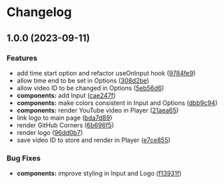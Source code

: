 # Changelog

## 1.0.0 (2023-09-11)


### Features

* add time start option and refactor useOnInput hook ([9784fe9](https://github.com/remarkablemark/youtube-loop/commit/9784fe995b2a02701abd130701197b91739f8966))
* allow time end to be set in Options ([308d2be](https://github.com/remarkablemark/youtube-loop/commit/308d2be05f0ca699de525315ee865878d04f0527))
* allow video ID to be changed in Options ([5eb56d6](https://github.com/remarkablemark/youtube-loop/commit/5eb56d6595f3511f763606422913f70319b903e1))
* **components:** add Input ([cae247f](https://github.com/remarkablemark/youtube-loop/commit/cae247fce75b986ca35529e149b771b20c0d61cc))
* **components:** make colors consistent in Input and Options ([dbb9c94](https://github.com/remarkablemark/youtube-loop/commit/dbb9c943783d898a74393602095bce253e8dd614))
* **components:** render YouTube video in Player ([21aea65](https://github.com/remarkablemark/youtube-loop/commit/21aea6541ecdd28cd7c85c035973dcf4c974f56d))
* link logo to main page ([bda7d89](https://github.com/remarkablemark/youtube-loop/commit/bda7d890379fc51e1e373ff4b80dc23b4eb17342))
* render GitHub Corners ([6b696f5](https://github.com/remarkablemark/youtube-loop/commit/6b696f54fc09bc52471db5e12b89864a182d041d))
* render logo ([96dd0b7](https://github.com/remarkablemark/youtube-loop/commit/96dd0b76d87bf4134f8e973335ce4142da08f0ca))
* save video ID to store and render in Player ([e7ce855](https://github.com/remarkablemark/youtube-loop/commit/e7ce85545e62e9924c58e318caa7d42f9fcea989))


### Bug Fixes

* **components:** improve styling in Input and Logo ([f13931f](https://github.com/remarkablemark/youtube-loop/commit/f13931f3af0316d783c05eb09117034ce3f4ac3d))

